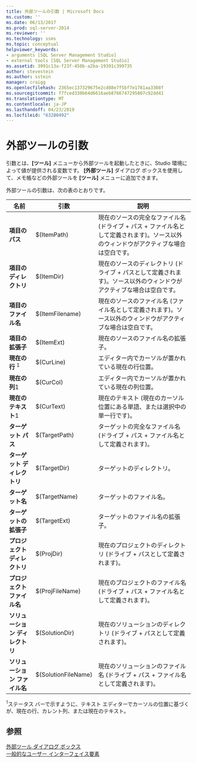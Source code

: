 ```yaml
---
title: 外部ツールの引数 | Microsoft Docs
ms.custom: ''
ms.date: 06/13/2017
ms.prod: sql-server-2014
ms.reviewer: ''
ms.technology: ssms
ms.topic: conceptual
helpviewer_keywords:
- arguments [SQL Server Management Studio]
- external tools [SQL Server Management Studio]
ms.assetid: 3991c13a-f23f-450b-a2ba-19391c399735
author: stevestein
ms.author: sstein
manager: craigg
ms.openlocfilehash: 2365ec137329675e2cd88e7f5bf7e1781aa3308f
ms.sourcegitcommit: f7fced330b64d6616aeb8766747295807c92dd41
ms.translationtype: MT
ms.contentlocale: ja-JP
ms.lasthandoff: 04/23/2019
ms.locfileid: "63280492"
---
```

# <a name="arguments-for-external-tools"></a>外部ツールの引数
  引数とは、**[ツール]** メニューから外部ツールを起動したときに、Studio 環境によって値が提供される変数です。 **[外部ツール]** ダイアログ ボックスを使用して、メモ帳などの外部ツールを **[ツール]** メニューに追加できます。  
  
 外部ツールの引数は、次の表のとおりです。  
  
|名前|引数|説明|  
|----------|--------------|-----------------|  
|**項目のパス**|$(ItemPath)|現在のソースの完全なファイル名 (ドライブ + パス + ファイル名として定義されます)。ソース以外のウィンドウがアクティブな場合は空白です。|  
|**項目のディレクトリ**|$(ItemDir)|現在のソースのディレクトリ (ドライブ + パスとして定義されます)。ソース以外のウィンドウがアクティブな場合は空白です。|  
|**項目のファイル名**|$(ItemFilename)|現在のソースのファイル名 (ファイル名として定義されます)。ソース以外のウィンドウがアクティブな場合は空白です。|  
|**項目の拡張子**|$(ItemExt)|現在のソースのファイル名の拡張子。|  
|**現在の行** <sup>1</sup>|$(CurLine)|エディター内でカーソルが置かれている現在の行位置。|  
|**現在の列**1|$(CurCol)|エディター内でカーソルが置かれている現在の列位置。|  
|**現在のテキスト**1|$(CurText)|現在のテキスト (現在のカーソル位置にある単語、または選択中の単一行です)。|  
|**ターゲット パス**|$(TargetPath)|ターゲットの完全なファイル名 (ドライブ + パス + ファイル名として定義されます)。|  
|**ターゲット ディレクトリ**|$(TargetDir)|ターゲットのディレクトリ。|  
|**ターゲット名**|$(TargetName)|ターゲットのファイル名。|  
|**ターゲットの拡張子**|$(TargetExt)|ターゲットのファイル名の拡張子。|  
|**プロジェクト ディレクトリ**|$(ProjDir)|現在のプロジェクトのディレクトリ (ドライブ + パスとして定義されます)。|  
|**プロジェクト ファイル名**|$(ProjFileName)|現在のプロジェクトのファイル名 (ドライブ + パス + ファイル名として定義されます)。|  
|**ソリューション ディレクトリ**|$(SolutionDir)|現在のソリューションのディレクトリ (ドライブ + パスとして定義されます)。|  
|**ソリューション ファイル名**|$(SolutionFileName)|現在のソリューションのファイル名 (ドライブ + パス + ファイル名として定義されます)。|  
  
 <sup>1</sup>ステータス バーで示すように、テキスト エディターでカーソルの位置に基づくが、現在の行、カレント列、または現在のテキスト。  
  
## <a name="see-also"></a>参照  
 [外部ツール ダイアログ ボックス](external-tools-dialog-box.md)   
 [一般的なユーザー インターフェイス要素](general-user-interface-elements.md)  
  
  
